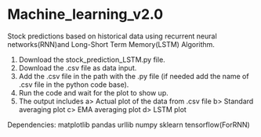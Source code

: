# Machine_learning_v2.0

Stock predictions based on historical data using recurrent neural networks(RNN)and Long-Short Term Memory(LSTM) Algorithm.

1. Download the stock_prediction_LSTM.py file.
2. Download the .csv file as data input.
3. Add the .csv file in the path with the .py file (if needed add the name of .csv file in the python code base).
4. Run the code and wait for the plot to show up.
5. The output includes a> Actual plot of the data from .csv file 
                       b> Standard averaging plot
                       c> EMA averaging plot
                       d> LSTM plot
                       
                       
 Dependencies:
 matplotlib
 pandas 
 urllib
 numpy 
 sklearn
  tensorflow(ForRNN)
